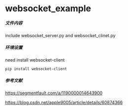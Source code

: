 # websocket_example
##### 文件内容

include websocket_server.py and websocket_clinet.py



##### 环境设置

need install websocket-client

`pip install websocket-client`



##### 参考文献

https://segmentfault.com/a/1190000014643900

https://blog.csdn.net/apple9005/article/details/60874366

